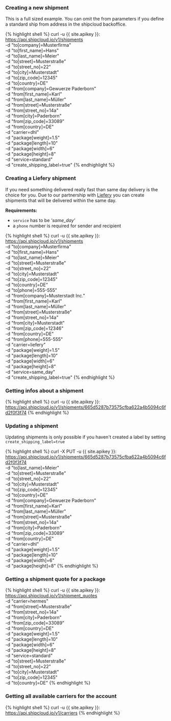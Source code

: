 ### Creating a new shipment
This is a full sized example. You can omit the from parameters if you define a standard ship from
address in the shipcloud backoffice.

{% highlight shell %}
curl -u {{ site.apikey }}: https://api.shipcloud.io/v1/shipments \
  -d "to[company]=Musterfirma" \
  -d "to[first_name]=Hans" \
  -d "to[last_name]=Meier" \
  -d "to[street]=Musterstraße" \
  -d "to[street_no]=22" \
  -d "to[city]=Musterstadt" \
  -d "to[zip_code]=12345" \
  -d "to[country]=DE" \
  -d "from[company]=Gewuerze Paderborn" \
  -d "from[first_name]=Karl" \
  -d "from[last_name]=Müller" \
  -d "from[street]=Musterstraße" \
  -d "from[street_no]=14a" \
  -d "from[city]=Paderborn" \
  -d "from[zip_code]=33089" \
  -d "from[country]=DE" \
  -d "carrier=dhl" \
  -d "package[weight]=1.5" \
  -d "package[length]=10" \
  -d "package[width]=6" \
  -d "package[height]=8" \
  -d "service=standard" \
  -d "create_shipping_label=true"
{% endhighlight %}

### Creating a Liefery shipment
If you need something delivered really fast than same day delivery is the choice for you. Due to
our partnership with
<a href="https://www.shipcloud.io/de/integrationen/carriers/liefery" target="_blank">Liefery</a>
you can create shipments that will be delivered within the same day.

__Requirements:__

- ```service``` has to be _'same_day'_
- a ```phone``` number is required for sender and recipient

{% highlight shell %}
curl -u {{ site.apikey }}: https://api.shipcloud.io/v1/shipments \
  -d "to[company]=Musterfirma" \
  -d "to[first_name]=Hans" \
  -d "to[last_name]=Meier" \
  -d "to[street]=Musterstraße" \
  -d "to[street_no]=22" \
  -d "to[city]=Musterstadt" \
  -d "to[zip_code]=12345" \
  -d "to[country]=DE" \
  -d "to[phone]=555-555" \
  -d "from[company]=Musterstadt Inc." \
  -d "from[first_name]=Karl" \
  -d "from[last_name]=Müller" \
  -d "from[street]=Musterstraße" \
  -d "from[street_no]=14a" \
  -d "from[city]=Musterstadt" \
  -d "from[zip_code]=12346" \
  -d "from[country]=DE" \
  -d "from[phone]=555-555" \
  -d "carrier=liefery" \
  -d "package[weight]=1.5" \
  -d "package[length]=10" \
  -d "package[width]=6" \
  -d "package[height]=8" \
  -d "service=same_day" \
  -d "create_shipping_label=true"
{% endhighlight %}

### Getting infos about a shipment
{% highlight shell %}
  curl -u {{ site.apikey }}: https://api.shipcloud.io/v1/shipments/665d5287b73575cfba622a4b5094c6fd2f0f3f74
{% endhighlight %}

### Updating a shipment
Updating shipments is only possible if you haven't created a label by setting ```create_shipping_label=true```

{% highlight shell %}
curl -X PUT -u {{ site.apikey }}: https://api.shipcloud.io/v1/shipments/665d5287b73575cfba622a4b5094c6fd2f0f3f74 \
  -d "to[last_name]=Meier" \
  -d "to[street]=Musterstraße" \
  -d "to[street_no]=22" \
  -d "to[city]=Musterstadt" \
  -d "to[zip_code]=12345" \
  -d "to[country]=DE" \
  -d "from[company]=Gewuerze Paderborn" \
  -d "from[first_name]=Karl" \
  -d "from[last_name]=Müller" \
  -d "from[street]=Musterstraße" \
  -d "from[street_no]=14a" \
  -d "from[city]=Paderborn" \
  -d "from[zip_code]=33089" \
  -d "from[country]=DE" \
  -d "carrier=dhl" \
  -d "package[weight]=1.5" \
  -d "package[length]=10" \
  -d "package[width]=6" \
  -d "package[height]=8"
{% endhighlight %}

### Getting a shipment quote for a package
{% highlight shell %}
curl -u {{ site.apikey }}: https://api.shipcloud.io/v1/shipment_quotes \
  -d "carrier=hermes" \
  -d "from[street]=Musterstraße" \
  -d "from[street_no]=14a" \
  -d "from[city]=Paderborn" \
  -d "from[zip_code]=33089" \
  -d "from[country]=DE" \
  -d "package[weight]=1.5" \
  -d "package[length]=10" \
  -d "package[width]=6" \
  -d "package[height]=8" \
  -d "service=standard" \
  -d "to[street]=Musterstraße" \
  -d "to[street_no]=22" \
  -d "to[city]=Musterstadt" \
  -d "to[zip_code]=12345" \
  -d "to[country]=DE"
{% endhighlight %}

### Getting all available carriers for the account
{% highlight shell %}
  curl -u {{ site.apikey }}: https://api.shipcloud.io/v1/carriers
{% endhighlight %}

